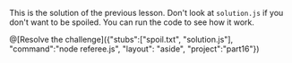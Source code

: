This is the solution of the previous lesson. Don't look at `solution.js` if you don't want to be spoiled.
You can run the code to see how it work.

@[Resolve the challenge]({"stubs":["spoil.txt", "solution.js"], "command":"node referee.js", "layout": "aside", "project":"part16"})